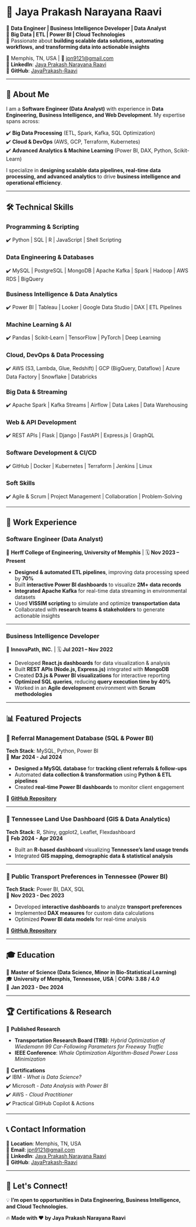 # 💼 Jaya Prakash Narayana Raavi  

🔹 **Data Engineer | Business Intelligence Developer | Data Analyst**  
🔹 **Big Data | ETL | Power BI | Cloud Technologies**  
🔹 Passionate about **building scalable data solutions, automating workflows, and transforming data into actionable insights**  

📍 Memphis, TN, USA | 📧 [jpn9121@gmail.com](mailto:jpn9121@gmail.com)  
🔗 **LinkedIn**: [Jaya Prakash Narayana Raavi](https://www.linkedin.com/in/jaya-prakash-narayana-raavi-b6263220a)  
🚀 **GitHub**: [JayaPrakash-Raavi](https://github.com/JayaPrakash-Raavi)  

---

## 📌 About Me  
I am a **Software Engineer (Data Analyst)** with experience in **Data Engineering, Business Intelligence, and Web Development**. My expertise spans across:  

✔️ **Big Data Processing** (ETL, Spark, Kafka, SQL Optimization)  
✔️ **Cloud & DevOps** (AWS, GCP, Terraform, Kubernetes)  
✔️ **Advanced Analytics & Machine Learning** (Power BI, DAX, Python, Scikit-Learn)  

I specialize in **designing scalable data pipelines, real-time data processing, and advanced analytics** to drive **business intelligence and operational efficiency**.  

---

## 🛠️ Technical Skills  

### **Programming & Scripting**  
✔️ Python | SQL | R | JavaScript | Shell Scripting  

### **Data Engineering & Databases**  
✔️ MySQL | PostgreSQL | MongoDB | Apache Kafka | Spark | Hadoop | AWS RDS | BigQuery  

### **Business Intelligence & Data Analytics**  
✔️ Power BI | Tableau | Looker | Google Data Studio | DAX | ETL Pipelines  

### **Machine Learning & AI**  
✔️ Pandas | Scikit-Learn | TensorFlow | PyTorch | Deep Learning  

### **Cloud, DevOps & Data Processing**  
✔️ AWS (S3, Lambda, Glue, Redshift) | GCP (BigQuery, Dataflow) | Azure Data Factory | Snowflake | Databricks  

### **Big Data & Streaming**  
✔️ Apache Spark | Kafka Streams | Airflow | Data Lakes | Data Warehousing  

### **Web & API Development**  
✔️ REST APIs | Flask | Django | FastAPI | Express.js | GraphQL  

### **Software Development & CI/CD**  
✔️ GitHub | Docker | Kubernetes | Terraform | Jenkins | Linux  

### **Soft Skills**  
✔️ Agile & Scrum | Project Management | Collaboration | Problem-Solving  

---

## 💼 Work Experience  

### **Software Engineer (Data Analyst)**  
📍 **Herff College of Engineering, University of Memphis** | 🗓 **Nov 2023 – Present**  

- **Designed & automated ETL pipelines**, improving data processing speed by **70%**  
- Built **interactive Power BI dashboards** to visualize **2M+ data records**  
- **Integrated Apache Kafka** for real-time data streaming in environmental datasets  
- Used **VISSIM scripting** to simulate and optimize **transportation data**  
- Collaborated with **research teams & stakeholders** to generate actionable insights  

---

### **Business Intelligence Developer**  
📍 **InnovaPath, INC.** | 🗓 **Jul 2021 – Nov 2022**  

- Developed **React.js dashboards** for data visualization & analysis  
- Built **REST APIs (Node.js, Express.js)** integrated with **MongoDB**  
- Created **D3.js & Power BI visualizations** for interactive reporting  
- **Optimized SQL queries**, reducing **query execution time by 40%**  
- Worked in an **Agile development** environment with **Scrum methodologies**  

---

## 📊 Featured Projects  

### **📌 Referral Management Database (SQL & Power BI)**  
**Tech Stack**: MySQL, Python, Power BI  
📆 **Mar 2024 - Jul 2024**  

- **Designed a MySQL database** for **tracking client referrals & follow-ups**  
- Automated **data collection & transformation** using **Python & ETL pipelines**  
- Created **real-time Power BI dashboards** to monitor client engagement  

🔗 **[GitHub Repository](https://github.com/JayaPrakash-Raavi/Refferral_database)**  

---

### **📌 Tennessee Land Use Dashboard (GIS & Data Analytics)**  
**Tech Stack**: R, Shiny, ggplot2, Leaflet, Flexdashboard  
📆 **Feb 2024 - Apr 2024**  

- Built an **R-based dashboard** visualizing **Tennessee’s land usage trends**  
- Integrated **GIS mapping, demographic data & statistical analysis**  

---

### **📌 Public Transport Preferences in Tennessee (Power BI)**  
**Tech Stack**: Power BI, DAX, SQL  
📆 **Nov 2023 - Dec 2023**  

- Developed **interactive dashboards** to analyze **transport preferences**  
- Implemented **DAX measures** for custom data calculations  
- Optimized **Power BI data models** for real-time analysis  

🔗 **[GitHub Repository](https://github.com/JayaPrakash-Raavi/Public-Transport-Preference-Tennessee)**  

---

## 🎓 Education  

📌 **Master of Science (Data Science, Minor in Bio-Statistical Learning)**  
🎓 **University of Memphis, Tennessee, USA** | **CGPA: 3.88 / 4.0**  
📆 **Jan 2023 - Dec 2024**  

---

## 🏆 Certifications & Research  

📌 **Published Research**  
- **Transportation Research Board (TRB)**: *Hybrid Optimization of Wiedemann 99 Car-Following Parameters for Freeway Traffic*  
- **IEEE Conference**: *Whale Optimization Algorithm-Based Power Loss Minimization*  

📌 **Certifications**  
✔️ IBM - *What is Data Science?*  
✔️ Microsoft - *Data Analysis with Power BI*  
✔️ AWS - *Cloud Practitioner*  
✔️ Practical GitHub Copilot & Actions  

---

## 📞 Contact Information  

📍 **Location**: Memphis, TN, USA  
📧 **Email**: [jpn9121@gmail.com](mailto:jpn9121@gmail.com)  
🔗 **LinkedIn**: [Jaya Prakash Narayana Raavi](https://www.linkedin.com/in/jaya-prakash-narayana-raavi-b6263220a)  
🚀 **GitHub**: [JayaPrakash-Raavi](https://github.com/JayaPrakash-Raavi)  

---

## 🎯 Let's Connect!  
💡 **I’m open to opportunities in Data Engineering, Business Intelligence, and Cloud Technologies.**  

🔥 **Made with ❤️ by Jaya Prakash Narayana Raavi**  
